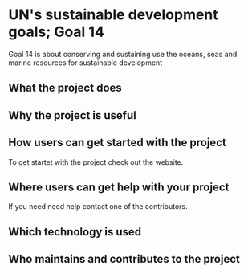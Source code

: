 # UN's sustainable development goals; Goal 14

Goal 14 is about conserving and sustaining use the oceans, seas and marine resources for sustainable development

## What the project does

## Why the project is useful

## How users can get started with the project
To get startet with the project check out the website.

## Where users can get help with your project
If you need need help contact one of the contributors.

## Which technology is used

## Who maintains and contributes to the project